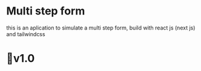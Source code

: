 # Multi step form

this is an aplication to simulate a multi step form, build with react js (next js) and tailwindcss

# 🔖v1.0
